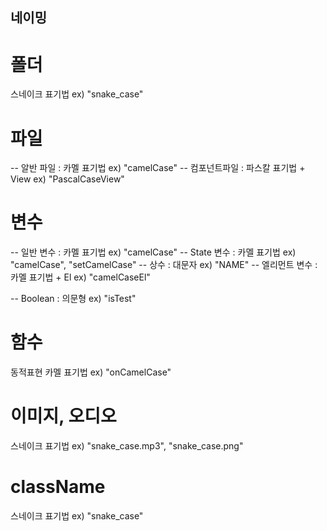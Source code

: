 ## 네이밍

# 폴더

스네이크 표기법 ex) "snake_case"

# 파일

-- 알반 파일 : 카멜 표기법 ex) "camelCase"
-- 컴포넌트파일 : 파스칼 표기법 + View ex) "PascalCaseView"

# 변수

-- 일반 변수 : 카멜 표기법 ex) "camelCase"
-- State 변수 : 카멜 표기법 ex) "camelCase", "setCamelCase"
-- 상수 : 대문자 ex) "NAME"
-- 엘리먼트 변수 : 카멜 표기법 + El ex) "camelCaseEl"

-- Boolean : 의문형 ex) "isTest"

# 함수

동적표현
카멜 표기법 ex) "onCamelCase"

# 이미지, 오디오

스네이크 표기법 ex) "snake_case.mp3", "snake_case.png"

# className

스네이크 표기법 ex) "snake_case"
